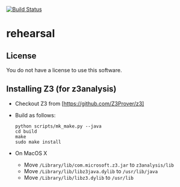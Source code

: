 [![Build Status](https://travis-ci.org/plasma-umass/rehearsal.svg?branch=master)](https://travis-ci.org/plasma-umass/rehearsal)

rehearsal
=========

## License

You do not have a license to use this software.

## Installing Z3 (for z3analysis)

- Checkout Z3 from [https://github.com/Z3Prover/z3]
- Build as follows:

  ```
  python scripts/mk_make.py --java
  cd build
  make
  sudo make install
  ```

- On MacOS X
  + Move `/Library/lib/com.microsoft.z3.jar` to `z3analysis/lib`
  + Move `/Library/lib/libz3java.dylib` to `/usr/lib/java`
  + Move `/Library/lib/libz3.dylib` to `/usr/lib`


